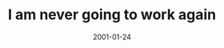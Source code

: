 ---
layout: base.njk
title : 'I am never going to work again' 
view_title : 'I am never going to work again' 
year : '2001' 
date : '2001-01-24' 
img_file : '/drawing/neverwork.png' 
html_file : 'neverwork' 
next_html : 'goinghome.html' 
year_order : '10' 
permalink : "title/{{html_file}}.html"
---